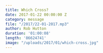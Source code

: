 ```yaml
---
title: Which Cross?
date: 2017-01-22 00:00:00 Z
category: message
file: "/2017/22-01-2017.mp3"
author: Rob Hutton
duration: '01:00:08'
length: '86624741'
image: "/uploads/2017/01/which-cross.jpg"
---
```

